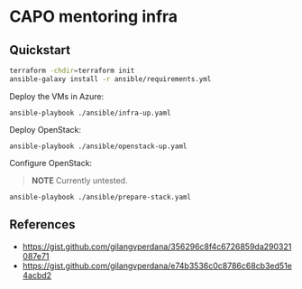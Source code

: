 # CAPO mentoring infra

## Quickstart

```bash
terraform -chdir=terraform init
ansible-galaxy install -r ansible/requirements.yml
```

Deploy the VMs in Azure:

```
ansible-playbook ./ansible/infra-up.yaml
```

Deploy OpenStack:

```
ansible-playbook ./ansible/openstack-up.yaml
```

Configure OpenStack:

> **NOTE**
> Currently untested.

```
ansible-playbook ./ansible/prepare-stack.yaml
```

## References

- https://gist.github.com/gilangvperdana/356296c8f4c6726859da290321087e71
- https://gist.github.com/gilangvperdana/e74b3536c0c8786c68cb3ed51e4acbd2
